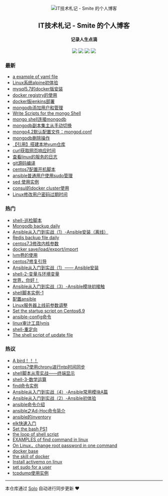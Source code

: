 <p align="center"><img alt="IT技术札记 - Smite 的个人博客" src="https://static.b3log.org/images/brand/solo-32.png"></p><h2 align="center">
IT技术札记 - Smite 的个人博客
</h2>

<h4 align="center">记录人生点滴</h4>
<p align="center"><a title="IT技术札记 - Smite 的个人博客" target="_blank" href="https://github.com/SmiteLi/solo-blog"><img src="https://img.shields.io/github/last-commit/SmiteLi/solo-blog.svg?style=flat-square&color=FF9900"></a>
<a title="GitHub repo size in bytes" target="_blank" href="https://github.com/SmiteLi/solo-blog"><img src="https://img.shields.io/github/repo-size/SmiteLi/solo-blog.svg?style=flat-square"></a>
<a title="Solo Version" target="_blank" href="https://github.com/88250/solo/releases"><img src="https://img.shields.io/badge/solo-3.6.7-f1e05a.svg?style=flat-square&color=blueviolet"></a>
<a title="Hits" target="_blank" href="https://github.com/88250/hits"><img src="https://hits.b3log.org/SmiteLi/solo-blog.svg"></a></p>

### 最新

* [a example of yaml file](https://smite.site/articles/2019/12/11/1576034777987.html)
* [Linux系统alpine初体验](https://smite.site/articles/2019/12/11/1576033755726.html)
* [mysql5.7的docker版安装](https://smite.site/articles/2019/12/10/1575965194012.html)
* [docker registry的使用](https://smite.site/articles/2019/12/06/1575600829014.html)
* [docker版jenkins部署](https://smite.site/articles/2019/12/04/1575439797964.html)
* [mongodb添加用户和管理](https://smite.site/articles/2019/12/02/1575259110437.html)
* [Write Scripts for the mongo Shell](https://smite.site/articles/2019/11/29/1575019588800.html)
* [mongo shell连接mongodb](https://smite.site/articles/2019/11/29/1575015937344.html)
* [mongodb副本集主从手动切换](https://smite.site/articles/2019/11/28/1574946340445.html)
* [mongo4.2默认配置文件：mongod.conf](https://smite.site/articles/2019/11/28/1574931304189.html)
* [mongodb删除操作](https://smite.site/articles/2019/11/28/1574928174643.html)
* [【引用】搭建本地yum仓库](https://smite.site/articles/2019/11/22/1574393334735.html)
* [curl获取网页响应时间](https://smite.site/articles/2019/11/20/1574249158070.html)
* [查看linux的服务的日志](https://smite.site/articles/2019/11/20/1574219737259.html)
* [git源码编译](https://smite.site/articles/2019/11/19/1574135696340.html)
* [centos7配置开机脚本](https://smite.site/articles/2019/11/14/1573703720152.html)
* [ansible普通用户使用sudo管理](https://smite.site/articles/2019/11/04/1572850841277.html)
* [sed 使用实例](https://smite.site/articles/2019/11/04/1572835822714.html)
* [consul的docker cluster使用](https://smite.site/articles/2019/10/31/1572503173904.html)
* [Linux修改用户密码过期时间](https://smite.site/articles/2019/10/30/1572433687656.html)

### 热门

* [shell-巡检脚本](https://smite.site/articles/2019/07/19/1563519431599.html)
* [Mongodb backup daily](https://smite.site/articles/2019/09/11/1568187187538.html)
* [Ansible从入门到实战（1）-Ansible安装（离线）](https://smite.site/articles/2019/10/10/1570690567322.html)
* [Redis backup file daily](https://smite.site/articles/2019/09/12/1568255347994.html)
* [centos7.3修改内核参数](https://smite.site/articles/2019/09/24/1569309048141.html)
* [docker save/load/export/import](https://smite.site/articles/2019/09/16/1568627164223.html)
* [lvm卷的使用](https://smite.site/articles/2019/07/22/1563798784406.html)
* [centos7修复引导](https://smite.site/articles/2019/06/11/1560227801329.html)
* [Ansible从入门到实战（1）—— Ansible安装](https://smite.site/articles/2019/09/02/1567406217520.html)
* [shell-2-变量与环境变量](https://smite.site/articles/2019/07/20/1563601922040.html)
* [世界，你好！](https://smite.site/hello-solo)
* [Ansible从入门到实战（3）-Ansible模块初接触](https://smite.site/articles/2019/10/08/1570533045056.html)
* [shell脚本实例-1](https://smite.site/articles/2019/06/11/1560246472451.html)
* [配置ansible](https://smite.site/articles/2019/09/02/1567406823399.html)
* [Linux服务器上线前参数调整](https://smite.site/articles/2019/08/31/1567254500496.html)
* [Set the startup script on Centos6.9](https://smite.site/articles/2019/09/10/1568087831690.html)
* [ansible-config命令](https://smite.site/articles/2019/09/02/1567408812395.html)
* [linux审计工具lynis](https://smite.site/articles/2019/09/20/1568948341218.html)
* [shell-重定向](https://smite.site/articles/2019/07/20/1563616493883.html)
* [The shell script of update file](https://smite.site/articles/2019/09/09/1568034492008.html)

### 热议

* [A bird！！！](https://smite.site/articles/2019/06/10/1560176729708.html)
* [centos7使用chrony进行ntp时间同步](https://smite.site/articles/2019/06/12/1560329546479.html)
* [shell脚本从零实战——终端显示](https://smite.site/articles/2019/07/16/1563287012292.html)
* [shell-3-数学运算](https://smite.site/articles/2019/07/20/1563615184000.html)
* [find命令实例](https://smite.site/articles/2019/08/31/1567210719944.html)
* [Ansible从入门到实战（4）-Ansible常用模块A篇](https://smite.site/articles/2019/09/02/1567383979702.html)
* [Ansible从入门到实战（2）-Ansible初体验](https://smite.site/articles/2019/09/02/1567408258989.html)
* [ansible命令介绍](https://smite.site/articles/2019/09/02/1567408516348.html)
* [ansible之Ad-Hoc命令简介](https://smite.site/articles/2019/09/02/1567408897272.html)
* [ansible的inventory](https://smite.site/articles/2019/09/02/1567415545793.html)
* [elk快速入门](https://smite.site/articles/2019/09/04/1567578582388.html)
* [Set the bash PS1](https://smite.site/articles/2019/09/05/1567672512586.html)
* [the loop of shell script](https://smite.site/articles/2019/09/05/1567674411515.html)
* [EXAMPLES of find command in linux](https://smite.site/articles/2019/09/08/1567951229098.html)
* [On Linux，change root password in one command](https://smite.site/articles/2019/09/12/1568273318782.html)
* [docker base](https://smite.site/articles/2019/09/16/1568615119140.html)
* [the skill of docker](https://smite.site/articles/2019/09/16/1568616618160.html)
* [Install activemq on linux](https://smite.site/articles/2019/09/18/1568787655839.html)
* [set sudo for a user](https://smite.site/articles/2019/09/19/1568900626840.html)
* [tcpdump使用实例](https://smite.site/articles/2019/09/20/1568976053479.html)

---

本仓库通过 [Solo](https://github.com/88250/solo) 自动进行同步更新 ❤️ 